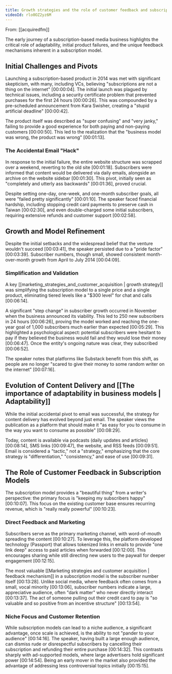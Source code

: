 ```yaml
---
title: Growth strategies and the role of customer feedback and subscription models
videoId: rlo0OZ2yz6M
---
```


From: [[acquiredfm]] <br/> 

The early journey of a subscription-based media business highlights the critical role of adaptability, initial product failures, and the unique feedback mechanisms inherent in a subscription model.

## Initial Challenges and Pivots

Launching a subscription-based product in 2014 was met with significant skepticism, with many, including VCs, believing "subscriptions are not a thing on the internet" <a class="yt-timestamp" data-t="00:00:04">[00:00:04]</a>. The initial launch was plagued by technical issues, including a security certificate problem that prevented purchases for the first 24 hours <a class="yt-timestamp" data-t="00:00:26">[00:00:26]</a>. This was compounded by a pre-scheduled announcement from Kara Swisher, creating a "stupid artificial deadline" <a class="yt-timestamp" data-t="00:00:42">[00:00:42]</a>.

The product itself was described as "super confusing" and "very janky," failing to provide a good experience for both paying and non-paying customers <a class="yt-timestamp" data-t="00:00:50">[00:00:50]</a>. This led to the realization that the "business model was wrong, the product was wrong" <a class="yt-timestamp" data-t="00:01:13">[00:01:13]</a>.

### The Accidental Email "Hack"

In response to the initial failure, the entire website structure was scrapped over a weekend, reverting to the old site <a class="yt-timestamp" data-t="00:01:18">[00:01:18]</a>. Subscribers were informed that content would be delivered via daily emails, alongside an archive on the website sidebar <a class="yt-timestamp" data-t="00:01:30">[00:01:30]</a>. This pivot, initially seen as "completely and utterly ass backwards" <a class="yt-timestamp" data-t="00:01:36">[00:01:36]</a>, proved crucial.

Despite setting one-day, one-week, and one-month subscriber goals, all were "failed pretty significantly" <a class="yt-timestamp" data-t="00:01:10">[00:01:10]</a>. The speaker faced financial hardship, including stopping credit card payments to preserve cash in Taiwan <a class="yt-timestamp" data-t="00:02:30">[00:02:30]</a>, and even double-charged some initial subscribers, requiring extensive refunds and customer support <a class="yt-timestamp" data-t="00:02:58">[00:02:58]</a>.

## Growth and Model Refinement

Despite the initial setbacks and the widespread belief that the venture wouldn't succeed <a class="yt-timestamp" data-t="00:03:41">[00:03:41]</a>, the speaker persisted due to a "pride factor" <a class="yt-timestamp" data-t="00:03:39">[00:03:39]</a>. Subscriber numbers, though small, showed consistent month-over-month growth from April to July 2014 <a class="yt-timestamp" data-t="00:04:09">[00:04:09]</a>.

### Simplification and Validation

A key [[marketing_strategies_and_customer_acquisition | growth strategy]] was simplifying the subscription model to a single price and a single product, eliminating tiered levels like a "$300 level" for chat and calls <a class="yt-timestamp" data-t="00:06:14">[00:06:14]</a>.

A significant "step change" in subscriber growth occurred in November when the business announced its viability. This led to 250 new subscribers in 24 hours <a class="yt-timestamp" data-t="00:06:26">[00:06:26]</a>, proving the model worked and reaching the one-year goal of 1,000 subscribers much earlier than expected <a class="yt-timestamp" data-t="00:05:29">[00:05:29]</a>. This highlighted a psychological aspect: potential subscribers were hesitant to pay if they believed the business would fail and they would lose their money <a class="yt-timestamp" data-t="00:06:47">[00:06:47]</a>. Once the entity's ongoing nature was clear, they subscribed <a class="yt-timestamp" data-t="00:06:52">[00:06:52]</a>.

The speaker notes that platforms like Substack benefit from this shift, as people are no longer "scared to give their money to some random writer on the internet" <a class="yt-timestamp" data-t="00:07:16">[00:07:16]</a>.

## Evolution of Content Delivery and [[The importance of adaptability in business models | Adaptability]]

While the initial accidental pivot to email was successful, the strategy for content delivery has evolved beyond just email. The speaker views the publication as a platform that should make it "as easy for you to consume in the way you want to consume as possible" <a class="yt-timestamp" data-t="00:08:29">[00:08:29]</a>.

Today, content is available via podcasts (daily updates and articles) <a class="yt-timestamp" data-t="00:08:14">[00:08:14]</a>, SMS links <a class="yt-timestamp" data-t="00:09:47">[00:09:47]</a>, the website, and RSS feeds <a class="yt-timestamp" data-t="00:09:51">[00:09:51]</a>. Email is considered a "tactic," not a "strategy," emphasizing that the core strategy is "differentiation," "consistency," and ease of use <a class="yt-timestamp" data-t="00:09:31">[00:09:31]</a>.

## The Role of Customer Feedback in Subscription Models

The subscription model provides a "beautiful thing" from a writer's perspective: the primary focus is "keeping my subscribers happy" <a class="yt-timestamp" data-t="00:10:07">[00:10:07]</a>. This focus on the existing customer base ensures recurring revenue, which is "really really powerful" <a class="yt-timestamp" data-t="00:10:23">[00:10:23]</a>.

### Direct Feedback and Marketing

Subscribers serve as the primary marketing channel, with word-of-mouth spreading the content <a class="yt-timestamp" data-t="00:10:27">[00:10:27]</a>. To leverage this, the platform developed technology (Passport) that allows tokenized links in emails to provide "one link deep" access to paid articles when forwarded <a class="yt-timestamp" data-t="00:12:00">[00:12:00]</a>. This encourages sharing while still directing new users to the paywall for deeper engagement <a class="yt-timestamp" data-t="00:12:15">[00:12:15]</a>.

The most valuable [[Marketing strategies and customer acquisition | feedback mechanism]] in a subscription model is the subscriber number itself <a class="yt-timestamp" data-t="00:13:28">[00:13:28]</a>. Unlike social media, where feedback often comes from a small, vocal minority <a class="yt-timestamp" data-t="00:13:06">[00:13:06]</a>, subscriber numbers indicate a large, appreciative audience, often "dark matter" who never directly interact <a class="yt-timestamp" data-t="00:13:37">[00:13:37]</a>. The act of someone pulling out their credit card to pay is "so valuable and so positive from an incentive structure" <a class="yt-timestamp" data-t="00:13:54">[00:13:54]</a>.

### Niche Focus and Customer Retention

While subscription models can lead to a niche audience, a significant advantage, once scale is achieved, is the ability to not "pander to your audience" <a class="yt-timestamp" data-t="00:14:16">[00:14:16]</a>. The speaker, having built a large enough audience, can dismiss rude or disrespectful subscribers by cancelling their subscription and refunding their entire purchase <a class="yt-timestamp" data-t="00:14:32">[00:14:32]</a>. This contrasts sharply with ad-supported models, where large advertisers hold significant power <a class="yt-timestamp" data-t="00:14:54">[00:14:54]</a>. Being an early mover in the market also provided the advantage of addressing less controversial topics initially <a class="yt-timestamp" data-t="00:15:15">[00:15:15]</a>.